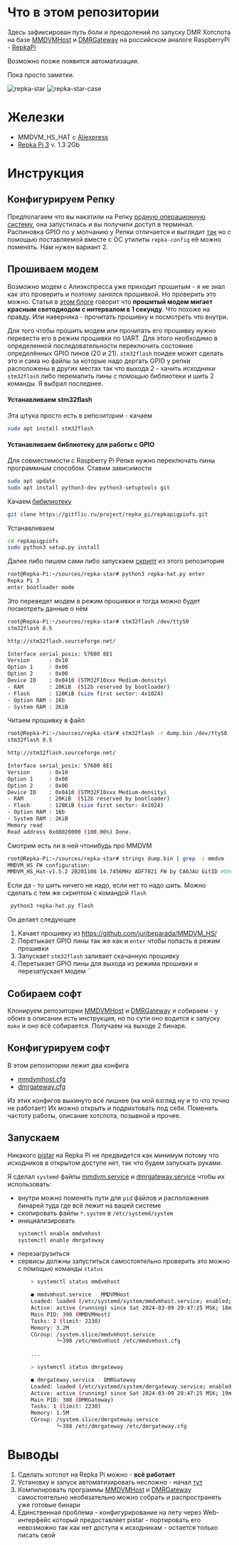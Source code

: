 # Что в этом репозитории
Здесь зафиксирован путь боли и преодолений по запуску DMR Хотспота на базе [MMDVMHost](https://github.com/g4klx/MMDVMHost) и [DMRGateway](https://github.com/g4klx/DMRGateway) на российском аналоге RaspberryPi - [RepkaPi](https://repka-pi.ru/)

Возможно позже появится автоматизация.

Пока просто заметки. 

![repka-star](./files/IMG_20240309_122749_cut.jpg)
![repka-star-case](./files/IMG_20240309_154414.jpg)
# Железки
- MMDVM_HS_HAT c [Aliexpress](https://aliexpress.ru/item/32915442246.html?spm=a2g2w.orderdetail.0.0.48e84aa6vTCf5Q&sku_id=12000024784954883)
- [Repka Pi 3](https://repka-pi.ru/) v. 1.3 2Gb

# Инструкция
## Конфигурируем Репку
Предполагаем что вы накатили на Репку [родную операционную систему](https://repka-pi.ru/#operation-system-anchor), она запустилась и вы получили доступ в терминал.
Распиновка GPIO по у молчанию у Репки отличается и выглядит [так](https://repka-pi.ru/#periphery_block) но с помощью поставляемой вместе с ОС утилиты `repka-config` её можно поменять. Нам нужен вариант 2.
## Прошиваем модем
Возможно модем с Алиэкспресса уже приходит прошитым - я не знал как это проверить и поэтому занялся прошивкой. Но проверить это можно. Статья в [этом блоге](https://www.mmdvm.club/index.php/archives/249/) говорит что **прошитый модем мигает красным светодиодом с интервалом в 1 секунду**. Что похоже на правду. Или наверняка - прочитать прошивку и посмотреть что внутри.

Для того чтобы прошить модем или прочитать его прошивку нужно перевести его в режим прошивки по UART. Для этого необходимо в определенной последовательности переключить состояние определённых GPIO пинов (20 и 21). `stm32flash` поидее может сделать это и сама но файлы за которые надо дергать GPIO у репки расположены в других местах так что выхода 2 - хачить исходники `stm32flash` либо перемапить пины с помощью библиотеки и шить 2 команды. Я выбрал последнее.
#### Устанавливаем stm32flash
Эта штука просто есть в репозитории - качаем
```bash
sudo apt install stm32flash
```
#### Устанавливаем библиотеку для работы с GPIO
Для совместимости с Raspberry Pi Репке нужно переключать пины программным способом. Ставим зависимости
```bash
sudo apt update
sudo apt install python3-dev python3-setuptools git
```
Качаем [бибилиотеку](https://gitflic.ru/project/repka_pi/repkapigpiofs)
```bash
git clone https://gitflic.ru/project/repka_pi/repkapigpiofs.git
```
Устанавливаем
```bash
cd repkapigpiofs
sudo python3 setup.py install
```
Далее либо пишем сами либо запускаем [скрипт](repka-hat.py) из этого репозитория
```bash
root@Repka-Pi:~/sources/repka-star# python3 repka-hat.py enter
Repka Pi 3
enter bootloader mode
```
Это переведет модем в режим прошивки и тогда можно будет посмотреть данные о нём
```bash
root@Repka-Pi:~/sources/repka-star# stm32flash /dev/ttyS0
stm32flash 0.5

http://stm32flash.sourceforge.net/

Interface serial_posix: 57600 8E1
Version      : 0x10
Option 1     : 0x00
Option 2     : 0x00
Device ID    : 0x0410 (STM32F10xxx Medium-density)
- RAM        : 20KiB  (512b reserved by bootloader)
- Flash      : 128KiB (size first sector: 4x1024)
- Option RAM : 16b
- System RAM : 2KiB
```
Читаем прошивку в файл
```bash
root@Repka-Pi:~/sources/repka-star# stm32flash -r dump.bin /dev/ttyS0
stm32flash 0.5

http://stm32flash.sourceforge.net/

Interface serial_posix: 57600 8E1
Version      : 0x10
Option 1     : 0x00
Option 2     : 0x00
Device ID    : 0x0410 (STM32F10xxx Medium-density)
- RAM        : 20KiB  (512b reserved by bootloader)
- Flash      : 128KiB (size first sector: 4x1024)
- Option RAM : 16b
- System RAM : 2KiB
Memory read
Read address 0x08020000 (100.00%) Done.
```
Смотрим есть ли в ней чтонибудь про MMDVM
```bash
root@Repka-Pi:~/sources/repka-star# strings dump.bin | grep -i mmdvm
MMDVM_HS FW configuration:
MMDVM_HS_Hat-v1.5.2 20201108 14.7456MHz ADF7021 FW by CA6JAU GitID #89daa20
```
Если да - то шить ничего не надо, если нет то надо шить. Можно сделать с тем же скриптом с командой `flash`
```bash
 python3 repka-hat.py flash
```
Он делает следующее
1. Качает прошивку из https://github.com/juribeparada/MMDVM_HS/
2. Перетыкает GPIO пины так же как и `enter` чтобы попасть в режим прошивки
3. Запускает `stm32flash` заливает скачанную прошивку
4. Перетыкает GPIO пины для выхода из режима прошивки и перезапускает модем ``
## Собираем софт
Клонируем репозитории [MMDVMHost](https://github.com/g4klx/MMDVMHost) и [DMRGateway](https://github.com/g4klx/DMRGateway) и собираем - у обоих в описании есть инструкция, но по сути оно водится к запуску `make` и оно всё собирается. Получаем на выходе 2 бинаря.
## Конфигурируем софт
В этом репозитории лежит два конфига 

- [mmdvmhost.cfg](mmdvmhost.cfg)
- [dmrgateway.cfg](dmrgateway.cfg)

Из этих конфигов выкинуто все лишнее (на мой взгляд ну и то что точно не работает) Их можно открыть и подрихтовать под себя. Поменять частоту работы, описание хотспота, позывной и прочее.

## Запускаем
Никакого [pistar](https://www.pistar.uk/) на Repka Pi не предвидется как минимум потому что исходников в открытом доступе нет, так что будем запускать руками.

Я сделал `systemd` файлы [mmdvm.service](mmdvm.service) и [dmrgateway.service](dmrgateway.service) чтобы их использовать:

- внутри можно поменять пути для `pid` файлов и расположения бинарей туда где всё лежит на вашей системе
- скопировать файлы `*.system` в `/etc/systemd/system`
- инициализировать
    ```bash
    systemctl enable mmdvmhost
    systemctl enable dmrgateway
    ```
- перезагрузиться
- сервисы должны запуститься самостоятельно проверить это можно с помощью команды `status`
    ```bash
        > systemctl status mmdvmhost

        ● mmdvmhost.service - MMDVMHost
        Loaded: loaded (/etc/systemd/system/mmdvmhost.service; enabled; vendor preset: enabled)
        Active: active (running) since Sat 2024-03-09 20:47:25 MSK; 18min ago
        Main PID: 390 (MMDVMHost)
        Tasks: 2 (limit: 2230)
        Memory: 3.2M
        CGroup: /system.slice/mmdvmhost.service
                └─390 /etc/mmdvmhost /etc/mmdvmhost.cfg
        
        ...

        > systemctl status dmrgateway

        ● dmrgateway.service - DMRGateway
        Loaded: loaded (/etc/systemd/system/dmrgateway.service; enabled; vendor preset: enabled)
        Active: active (running) since Sat 2024-03-09 20:47:25 MSK; 19min ago
        Main PID: 388 (DMRGateway)
        Tasks: 1 (limit: 2230)
        Memory: 1.5M
        CGroup: /system.slice/dmrgateway.service
                └─388 /etc/dmrgateway /etc/dmrgateway.cfg

    ```

# Выводы

1. Сделать хотспот на Repka Pi можно - **всё работает**
2. Установку и запуск автоматизировать несложно - начал [тут](setup.sh)
3. Компилировать программы [MMDVMHost](https://github.com/g4klx/MMDVMHost) и [DMRGateway](https://github.com/g4klx/DMRGateway) самостоятельно необязательно можно собрать и распространять уже готовые бинари
4. Единственная проблема - конфигурирование на лету через Web-интерфейс который предоставляет pistar - портировать его невозможно так как нет доступа к исходникам - остается только писать свой
